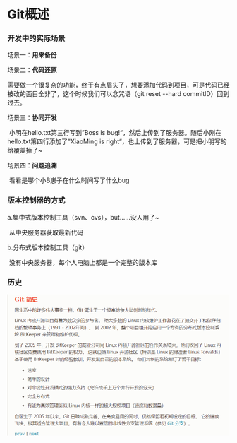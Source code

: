 # Git概述

### 开发中的实际场景

场景一：**用来备份**

场景二：**代码还原**

​	需要做一个很复杂的功能，终于有点眉头了，想要添加代码到项目，可是代码已经被改的面目全非了，这个时候我们可以念咒语（git reset --hard commitID）回到过去。

场景三：**协同开发**

​	小明在hello.txt第三行写到”Boss is bug!“，然后上传到了服务器。随后小刚在hello.txt第四行添加了”XiaoMing is right“，也上传到了服务器，可是把小明写的给覆盖掉了~

场景四：**问题追溯**

​	看看是哪个小B崽子在什么时间写了什么bug

### 版本控制器的方式

a.集中式版本控制工具（svn、cvs），but……没人用了~

​	从中央服务器获取最新代码

b.分布式版本控制工具（git）

​	没有中央服务器，每个人电脑上都是一个完整的版本库

### 历史

![image-20231210124524747](./Imges/2.8.1Git概述/image-20231210124524747.png)